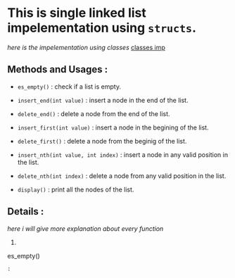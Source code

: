 # This is **single linked list** impelementation using `structs`.
*here is the impelementation using classes* [classes imp](https://github.com/AbdelrahmanShaheen/DataStructures_Imp/tree/master/LinkedList/SingleLL)

## Methods and Usages :

* ```es_empty()``` : check if a list is empty.

* ```insert_end(int value)``` : insert a node in the end of the list.

* ```delete_end()``` : delete a node from the end of the list.

* ```insert_first(int value)``` : insert a node in the begining of the list.

* ```delete_first()``` : delete a node from the beginig of the list.

* ```insert_nth(int value, int index)``` : insert a node in any valid position in the list.

* ```delete_nth(int index)``` : delete a node from any valid position in the list. 

* ```display()``` : print all the nodes of the list.

## Details :
*here i will give more explanation about every function*

1. ```c++ 
es_empty()
``` 
: